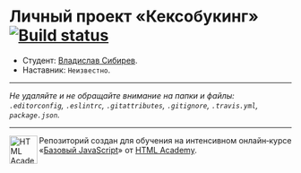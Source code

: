 # Личный проект «Кексобукинг» [![Build status][travis-image]][travis-url]

* Студент: [Владислав Сибирев](https://up.htmlacademy.ru/javascript/9/user/213757).
* Наставник: `Неизвестно`.

---

_Не удаляйте и не обращайте внимание на папки и файлы:_<br>
_`.editorconfig`, `.eslintrc`, `.gitattributes`, `.gitignore`, `.travis.yml`, `package.json`._

---

<a href="https://htmlacademy.ru/intensive/javascript"><img align="left" width="50" height="50" title="HTML Academy" src="https://up.htmlacademy.ru/static/img/intensive/javascript/logo-for-github.svg"></a>

Репозиторий создан для обучения на интенсивном онлайн‑курсе «[Базовый JavaScript](https://htmlacademy.ru/intensive/javascript)» от [HTML Academy](https://htmlacademy.ru).

[travis-image]: https://travis-ci.org/htmlacademy-javascript/213757-keksobooking.svg?branch=master
[travis-url]: https://travis-ci.org/htmlacademy-javascript/213757-keksobooking
